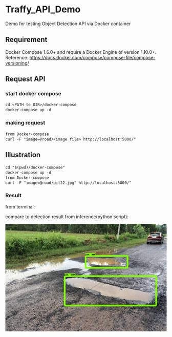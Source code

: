 # Traffy_API_Demo
Demo for testing Object Detection API via Docker container

## Requirement
Docker Compose 1.6.0+ and require a Docker Engine of version 1.10.0+.
Reference: https://docs.docker.com/compose/compose-file/compose-versioning/

## Request API

### start docker compose
```
cd <PATH to DIR>/docker-compose
docker-compose up -d
```

### making request
```
from Docker-compose
curl -F "image=@road/<image file> http://localhost:5000/"
```

## Illustration
```
cd "$(pwd)/docker-compose"
docker-compose up -d
from Docker-compose
curl -F "image=@road/pit22.jpg" http://localhost:5000/"
```
### Result
from terminal:

compare to detection result from inference(python script):

![output image from inference](/docker-compose/Test_Result/pit22.jpg)
